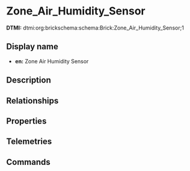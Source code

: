 # Zone_Air_Humidity_Sensor
**DTMI:** dtmi:org:brickschema:schema:Brick:Zone_Air_Humidity_Sensor;1
## Display name
- **en:** Zone Air Humidity Sensor
## Description
## Relationships
## Properties
## Telemetries
## Commands
